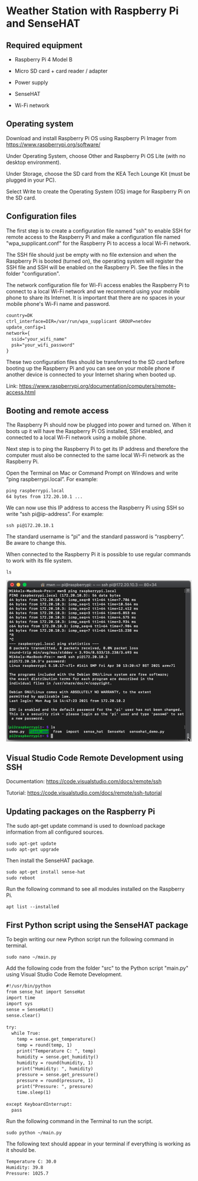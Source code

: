# Weather Station with Raspberry Pi and SenseHAT

## Required equipment

- Raspberry Pi 4 Model B

- Micro SD card + card reader / adapter

- Power supply

- SenseHAT

- Wi-Fi network

## Operating system

Download and install Raspberry Pi OS using Raspberry Pi Imager from https://www.raspberrypi.org/software/

Under Operating System, choose Other and Raspberry Pi OS Lite (with no desktop environment).

Under Storage, choose the SD card from the KEA Tech Lounge Kit (must be plugged in your PC).

Select Write to create the Operating System (OS) image for Raspberry Pi on the SD card.

## Configuration files

The first step is to create a configuration file named "ssh" to enable SSH for remote access to the Raspberry Pi and make a configuration file named "wpa_supplicant.conf" for the Raspberry Pi to access a local Wi-Fi network.

The SSH file should just be empty with no file extension and when the Raspberry Pi is booted (turned on), the operating system will register the SSH file and SSH will be enabled on the Raspberry Pi. See the files in the folder "configuration".

The network configuration file for Wi-Fi access enables the Raspberry Pi to connect to a local Wi-Fi network and we recommend using your mobile phone to share its Internet. It is important that there are no spaces in your mobile phone's Wi-Fi name and password.

```
country=DK
ctrl_interface=DIR=/var/run/wpa_supplicant GROUP=netdev
update_config=1
network={
  ssid="your_wifi_name"
  psk="your_wifi_password"
}
```

These two configuration files should be transferred to the SD card before booting up the Raspberry Pi and you can see on your mobile phone if another device is connected to your Internet sharing when booted up.

Link: https://www.raspberrypi.org/documentation/computers/remote-access.html

## Booting and remote access

The Raspberry Pi should now be plugged into power and turned on. When it boots up it will have the Raspberry Pi OS installed, SSH enabled, and connected to a local Wi-Fi network using a mobile phone.

Next step is to ping the Raspberry Pi to get its IP address and therefore the computer must also be connected to the same local Wi-Fi network as the Raspberry Pi.

Open the Terminal on Mac or Command Prompt on Windows and write “ping raspberrypi.local”. For example:

```
ping raspberrypi.local
64 bytes from 172.20.10.1 ...
```

We can now use this IP address to access the Raspberry Pi using SSH so write “ssh pi@ip-address”. For example:

```
ssh pi@172.20.10.1
```

The standard username is “pi” and the standard password is “raspberry”. Be aware to change this.

When connected to the Raspberry Pi it is possible to use regular commands to work with its file system.

```
ls
```

![image info](./assets/ping-raspberrypi-local-ssh.png)

## Visual Studio Code Remote Development using SSH

Documentation: https://code.visualstudio.com/docs/remote/ssh

Tutorial: https://code.visualstudio.com/docs/remote/ssh-tutorial

## Updating packages on the Raspberry Pi

The sudo apt-get update command is used to download package information from all configured sources.

```
sudo apt-get update
sudo apt-get upgrade
```

Then install the SenseHAT package.

```
sudo apt-get install sense-hat
sudo reboot
```

Run the following command to see all modules installed on the Raspberry Pi.

```
apt list --installed
```

## First Python script using the SenseHAT package

To begin writing our new Python script run the following command in terminal.

```
sudo nano ~/main.py
```

Add the following code from the folder "src" to the Python script "main.py" using Visual Studio Code Remote Development.

```
#!/usr/bin/python
from sense_hat import SenseHat
import time
import sys
sense = SenseHat()
sense.clear()

try:
  while True:
    temp = sense.get_temperature()
    temp = round(temp, 1)
    print("Temperature C: ", temp)
    humidity = sense.get_humidity()
    humidity = round(humidity, 1)
    print("Humidity: ", humidity)
    pressure = sense.get_pressure()
    pressure = round(pressure, 1)
    print("Pressure: ", pressure)
    time.sleep(1)
    
except KeyboardInterrupt:
  pass
```

Run the following command in the Terminal to run the script.

```
sudo python ~/main.py
```

The following text should appear in your terminal if everything is working as it should be.

```
Temperature C: 30.0
Humidity: 39.8
Pressure: 1025.7
```
